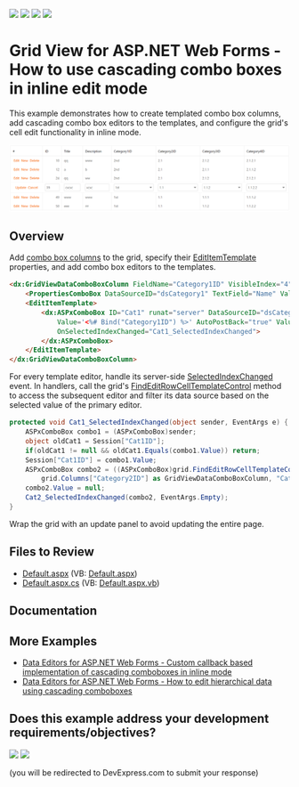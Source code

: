 <!-- default badges list -->
![](https://img.shields.io/endpoint?url=https://codecentral.devexpress.com/api/v1/VersionRange/128532151/24.2.1%2B)
[![](https://img.shields.io/badge/Open_in_DevExpress_Support_Center-FF7200?style=flat-square&logo=DevExpress&logoColor=white)](https://supportcenter.devexpress.com/ticket/details/E1358)
[![](https://img.shields.io/badge/📖_How_to_use_DevExpress_Examples-e9f6fc?style=flat-square)](https://docs.devexpress.com/GeneralInformation/403183)
[![](https://img.shields.io/badge/💬_Leave_Feedback-feecdd?style=flat-square)](#does-this-example-address-your-development-requirementsobjectives)
<!-- default badges end -->
# Grid View for ASP.NET Web Forms - How to use cascading combo boxes in inline edit mode

This example demonstrates how to create templated combo box columns, add cascading combo box editors to the templates, and configure the grid's cell edit functionality in inline mode.

![Cascading combo boxes in inline edit mode](CascadingComboBoxes.png)

## Overview

Add [combo box columns](https://docs.devexpress.com/AspNet/DevExpress.Web.GridViewDataComboBoxColumn) to the grid, specify their [EditItemTemplate](https://docs.devexpress.com/AspNet/DevExpress.Web.GridViewDataColumn.EditItemTemplate) properties, and add combo box editors to the templates.

```aspx
<dx:GridViewDataComboBoxColumn FieldName="Category1ID" VisibleIndex="4">
    <PropertiesComboBox DataSourceID="dsCategory1" TextField="Name" ValueField="ID" ValueType="System.Int32" />
    <EditItemTemplate>
        <dx:ASPxComboBox ID="Cat1" runat="server" DataSourceID="dsCategory1" TextField="Name" ValueField="ID"
            Value='<%# Bind("Category1ID") %>' AutoPostBack="true" ValueType="System.Int32"
            OnSelectedIndexChanged="Cat1_SelectedIndexChanged">
        </dx:ASPxComboBox>
    </EditItemTemplate>
</dx:GridViewDataComboBoxColumn>
```

For every template editor, handle its server-side [SelectedIndexChanged](https://docs.devexpress.com/AspNet/DevExpress.Web.ASPxComboBox.SelectedIndexChanged) event. In handlers, call the grid's [FindEditRowCellTemplateControl](https://docs.devexpress.com/AspNet/DevExpress.Web.ASPxGridView.FindEditRowCellTemplateControl(DevExpress.Web.GridViewDataColumn-System.String)) method to access the subsequent editor and filter its data source based on the selected value of the primary editor.

```cs
protected void Cat1_SelectedIndexChanged(object sender, EventArgs e) {
    ASPxComboBox combo1 = (ASPxComboBox)sender;
    object oldCat1 = Session["Cat1ID"];
    if(oldCat1 != null && oldCat1.Equals(combo1.Value)) return;
    Session["Cat1ID"] = combo1.Value;
    ASPxComboBox combo2 = ((ASPxComboBox)grid.FindEditRowCellTemplateControl(
        grid.Columns["Category2ID"] as GridViewDataComboBoxColumn, "Cat2"));
    combo2.Value = null;
    Cat2_SelectedIndexChanged(combo2, EventArgs.Empty);
}
```

Wrap the grid with an update panel to avoid updating the entire page.

## Files to Review

* [Default.aspx](./CS/MultiCombo/Default.aspx) (VB: [Default.aspx](./VB/MultiCombo/Default.aspx))
* [Default.aspx.cs](./CS/MultiCombo/Default.aspx.cs) (VB: [Default.aspx.vb](./VB/MultiCombo/Default.aspx.vb))

## Documentation

## More Examples

* [Data Editors for ASP.NET Web Forms - Custom callback based implementation of cascading comboboxes in inline mode](https://github.com/DevExpress-Examples/custom-callback-based-implementation-of-cascading-comboboxes-in-inline-mode-e1362)
* [Data Editors for ASP.NET Web Forms - How to edit hierarchical data using cascading comboboxes](https://github.com/DevExpress-Examples/how-to-edit-hierarchical-data-using-cascading-comboboxes-e1346)
<!-- feedback -->
## Does this example address your development requirements/objectives?

[<img src="https://www.devexpress.com/support/examples/i/yes-button.svg"/>](https://www.devexpress.com/support/examples/survey.xml?utm_source=github&utm_campaign=asp-net-web-forms-grid-use-cascading-combo-boxes-in-inline-edit-mode&~~~was_helpful=yes) [<img src="https://www.devexpress.com/support/examples/i/no-button.svg"/>](https://www.devexpress.com/support/examples/survey.xml?utm_source=github&utm_campaign=asp-net-web-forms-grid-use-cascading-combo-boxes-in-inline-edit-mode&~~~was_helpful=no)

(you will be redirected to DevExpress.com to submit your response)
<!-- feedback end -->
